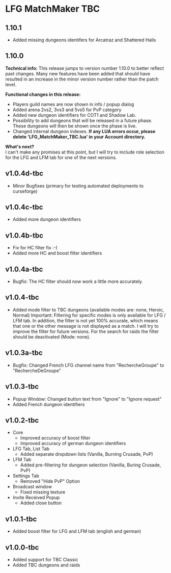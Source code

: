 # LFG MatchMaker TBC

## 1.10.1

- Added missing dungeons identifers for Arcatraz and Shattered Halls

## 1.10.0

**Technical info:** This release jumps to version number 1.10.0 to better reflect past changes. Many new features have been added that should have resulted in an increase in the minor version number rather than the patch level.

**Functional changes in this release:**

- Players guild names are now shown in info / popup dialog
- Added arena 2vs2, 3vs3 and 5vs5 for PvP category
- Added new dungeon identifiers for COT1 and Shadow Lab.
- Possibility to add dungeons that will be released in a future phase. These dungeons will then be shown once the phase is live.
- Changed internal dungeon indexes. **If any LUA errors occur, please delete 'LFG_MatchMaker_TBC.lua' in your Account directory.**

**What's next?**\
I can't make any promises at this point, but I will try to include role selection for the LFG and LFM tab for one of the next versions.

## v1.0.4d-tbc

- Minor Bugfixes (primary for testing automated deployments to curseforge)

## v1.0.4c-tbc

- Added more dungeon identifiers

## v1.0.4b-tbc

- Fix for HC filter fix :-)
- Added more HC and boost filter identifiers

## v1.0.4a-tbc

- Bugfix: The HC filter should now work a little more accurately.

## v1.0.4-tbc

- Added mode filter to TBC dungeons (available modes are: none, Heroic, Normal)
  Important: Filtering for specific modes is only available for LFG / LFM tab. In addition, the filter is not yet 100% accurate, which means that one or the other message is not displayed as a match. I will try to improve the filter for future versions. For the search for raids the filter should be deactivated (Mode: none).

## v1.0.3a-tbc

- Bugfix: Changed French LFG channel name from "RechercheGroupe" to "RechercheDeGroupe"

## v1.0.3-tbc

- Popup Window: Changed button text from "Ignore" to "Ignore request"
- Added French dungeon identifiers

## v1.0.2-tbc

- Core
  - Improved accuracy of boost filter
  - Improved accuracy of german dungeon identifiers
- LFG Tab, List Tab
  - Added separate dropdown lists (Vanilla, Burning Crusade, PvP)
- LFM Tab
  - Added pre-filtering for dungeon selection (Vanilla, Buring Crusade, PvP)
- Settings Tab
  - Removed "Hide PvP" Option
- Broadcast window
  - Fixed missing texture
- Invite Received Popup
  - Added close button

## v1.0.1-tbc

- Added boost filter for LFG and LFM tab (english and german)

## v1.0.0-tbc

- Added support for TBC Classic
- Added TBC dungeons and raids
